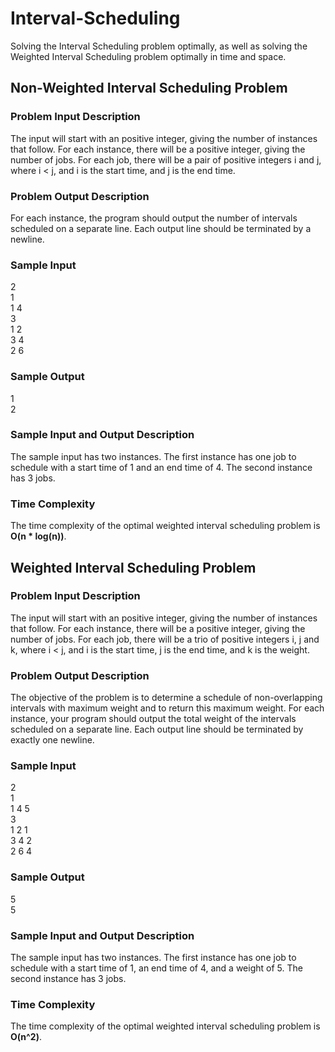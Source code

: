# Interval-Scheduling
Solving the Interval Scheduling problem optimally, as well as solving the Weighted Interval Scheduling problem optimally in time and space.

## Non-Weighted Interval Scheduling Problem
### Problem Input Description
The input will start with an positive integer, giving the number of instances that follow. For each
instance, there will be a positive integer, giving the number of jobs. For each job, there will be a pair of
positive integers i and j, where i < j, and i is the start time, and j is the end time.
### Problem Output Description
For each instance, the program should output the number of intervals scheduled on a separate line.
Each output line should be terminated by a newline.
### Sample Input
2<br>
1<br>
1 4<br>
3<br>
1 2<br>
3 4<br>
2 6
### Sample Output
1<br>
2
### Sample Input and Output Description
The sample input has two instances. The first instance has one job to schedule with a start time of 1
and an end time of 4. The second instance has 3 jobs.
### Time Complexity
The time complexity of the optimal weighted interval scheduling problem is **O(n * log(n))**.


## Weighted Interval Scheduling Problem

### Problem Input Description
The input will start with an positive integer, giving the number of instances that follow. For each
instance, there will be a positive integer, giving the number of jobs. For each job, there will be a trio of
positive integers i, j and k, where i < j, and i is the start time, j is the end time, and k is the weight.

### Problem Output Description
The objective of the problem is to determine a schedule of non-overlapping intervals with maximum
weight and to return this maximum weight. For each instance, your program should output the total
weight of the intervals scheduled on a separate line. Each output line should be terminated by exactly
one newline.

### Sample Input
2<br>
1<br>
1 4 5<br>
3<br>
1 2 1<br>
3 4 2<br>
2 6 4

### Sample Output
5<br>
5

### Sample Input and Output Description
The sample input has two instances. The first instance has one job to schedule with a start time of 1,
an end time of 4, and a weight of 5. The second instance has 3 jobs.

### Time Complexity
The time complexity of the optimal weighted interval scheduling problem is **O(n^2)**.
